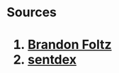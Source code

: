 <h1>Sources<h1>

<ol>
    <li>
        <a href="https://www.youtube.com/channel/UCFrjdcImgcQVyFbK04MBEhA">Brandon Foltz</a>
    </li>
    <li>
        <a href="https://www.youtube.com/channel/UCfzlCWGWYyIQ0aLC5w48gBQ">sentdex</a>
    </li>
</ol>


